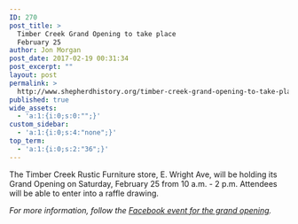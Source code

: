 ```yaml
---
ID: 270
post_title: >
  Timber Creek Grand Opening to take place
  February 25
author: Jon Morgan
post_date: 2017-02-19 00:31:34
post_excerpt: ""
layout: post
permalink: >
  http://www.shepherdhistory.org/timber-creek-grand-opening-to-take-place-february-25/
published: true
wide_assets:
  - 'a:1:{i:0;s:0:"";}'
custom_sidebar:
  - 'a:1:{i:0;s:4:"none";}'
top_term:
  - 'a:1:{i:0;s:2:"36";}'
---
```

The Timber Creek Rustic Furniture store, E. Wright Ave, will be holding its Grand Opening on Saturday, February 25 from 10 a.m. - 2 p.m. Attendees will be able to enter into a raffle drawing.

<em>For more information, follow the <a href="https://www.facebook.com/events/347743208959607/">Facebook event for the grand opening</a>.</em>
